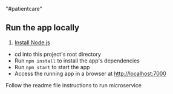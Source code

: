 "#patientcare" 
## Run the app locally

1. [Install Node.js][]
+ cd into this project's root directory
+ Run `npm install` to install the app's dependencies
+ Run `npm start` to start the app
+ Access the running app in a browser at <http://localhost:7000>

[Install Node.js]: https://nodejs.org/en/download/

Follow the readme file instructions to run microservice
